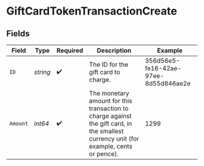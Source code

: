 # GiftCardTokenTransactionCreate


## Fields

| Field                                                                                                                                  | Type                                                                                                                                   | Required                                                                                                                               | Description                                                                                                                            | Example                                                                                                                                |
| -------------------------------------------------------------------------------------------------------------------------------------- | -------------------------------------------------------------------------------------------------------------------------------------- | -------------------------------------------------------------------------------------------------------------------------------------- | -------------------------------------------------------------------------------------------------------------------------------------- | -------------------------------------------------------------------------------------------------------------------------------------- |
| `ID`                                                                                                                                   | *string*                                                                                                                               | :heavy_check_mark:                                                                                                                     | The ID for the gift card to charge.                                                                                                    | 356d56e5-fe16-42ae-97ee-8d55d846ae2e                                                                                                   |
| `Amount`                                                                                                                               | *int64*                                                                                                                                | :heavy_check_mark:                                                                                                                     | The monetary amount for this transaction to charge against the gift card, in the smallest currency unit (for example, cents or pence). | 1299                                                                                                                                   |
